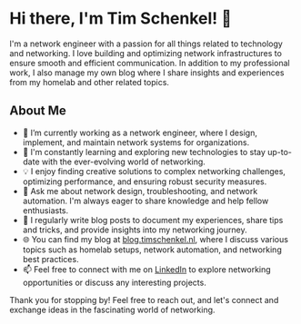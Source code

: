 # Hi there, I'm Tim Schenkel! 👋 

I'm a network engineer with a passion for all things related to technology and networking. I love building and optimizing network infrastructures to ensure smooth and efficient communication. In addition to my professional work, I also manage my own blog where I share insights and experiences from my homelab and other related topics.

## About Me

- 🔭 I’m currently working as a network engineer, where I design, implement, and maintain network systems for organizations.
- 🌱 I'm constantly learning and exploring new technologies to stay up-to-date with the ever-evolving world of networking.
- 💡 I enjoy finding creative solutions to complex networking challenges, optimizing performance, and ensuring robust security measures.
- 💬 Ask me about network design, troubleshooting, and network automation. I'm always eager to share knowledge and help fellow enthusiasts.
- 📝 I regularly write blog posts to document my experiences, share tips and tricks, and provide insights into my networking journey.
- 🌐 You can find my blog at [blog.timschenkel.nl](https://blog.timschenkel.nl), where I discuss various topics such as homelab setups, network automation, and networking best practices.
- 📫 Feel free to connect with me on [LinkedIn](https://www.linkedin.com/in/timschenkel/) to explore networking opportunities or discuss any interesting projects.

Thank you for stopping by! Feel free to reach out, and let's connect and exchange ideas in the fascinating world of networking.
